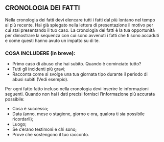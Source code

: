 <h2>CRONOLOGIA DEI FATTI</h2>
<p>Nella cronologia dei fatti devi elencare tutti i fatti dal più lontano nel tempo al più recente. Hai già spiegato nella lettera di presentazione il motivo per cui stai presentando il tuo caso. La cronologia dei fatti è la tua opportunità per dimostrare la sequenza con cui sono avvenuti i fatti che ti sono accaduti e come questi hanno avuto un impatto su di te.</p>
<h3>COSA INCLUDERE (in breve):</h3>
<ul>
    <li>Primo caso di abuso che hai subito. Quando è cominciato tutto?</li>
    <li>Tutti gli incidenti più gravi;</li>
    <li>Racconta come si svolge una tua giornata tipo durante il periodo di abusi subiti (Vedi esempio).</li>
</ul>
<p>Per ogni fatto fatto incluso nella cronologia devi inserire le informazioni seguenti. Quando non hai i dati precisi fornisci l’informazione più accurata possibile:</p>
<ul>
    <li>Cosa è successo;</li>
    <li>Data (anno, mese o stagione, giorno e ora, qualora ti sia possibile ricordarli);</li>
    <li>Luogo;</li>
    <li>Se c’erano testimoni e chi sono;</li>
    <li>Prove che sostengono il tuo racconto.</li>
</ul>